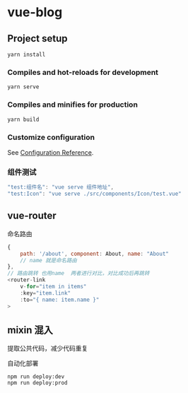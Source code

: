 # vue-blog

## Project setup
```
yarn install
```

### Compiles and hot-reloads for development
```
yarn serve
```

### Compiles and minifies for production
```
yarn build
```

### Customize configuration
See [Configuration Reference](https://cli.vuejs.org/config/).

### 组件测试
```js
"test:组件名": "vue serve 组件地址",
"test:Icon": "vue serve ./src/components/Icon/test.vue"
```

vue-router 
---
命名路由
```js
{
    path: '/about', component: About, name: "About"
    // name 就是命名路由
},
// 路由跳转 也用name  两者进行对比，对比成功后再跳转
<router-link
    v-for="item in items"
    :key="item.link"
    :to="{ name: item.name }"
>
```

mixin 混入
---
提取公共代码，减少代码重复

自动化部署
```
npm run deploy:dev
npm run deploy:prod
```
